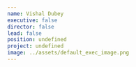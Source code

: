 ```yaml
---
name: Vishal Dubey
executive: false
director: false
lead: false
position: undefined
project: undefined
image: ../assets/default_exec_image.png
---
```

